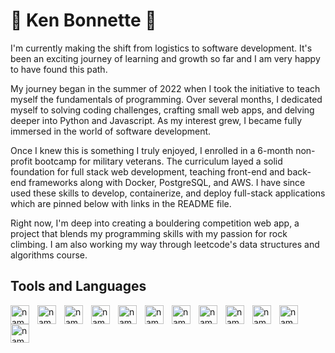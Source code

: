 # :climbing: Ken Bonnette 🚵
I'm currently making the shift from logistics to software development. It's been an exciting journey of learning and growth so far and I am very happy to have found this path.

My journey began in the summer of 2022 when I took the initiative to teach myself the fundamentals of programming. Over several months, I dedicated myself to solving coding challenges, crafting small web apps, and delving deeper into Python and Javascript. As my interest grew, I became fully immersed in the world of software development.

Once I knew this is something I truly enjoyed, I enrolled in a 6-month non-profit bootcamp for military veterans. The curriculum layed a solid foundation for full stack web development, teaching front-end and back-end frameworks along with Docker, PostgreSQL, and AWS. I have since used these skills to develop, containerize, and deploy full-stack applications which are pinned below with links in the README file.

Right now, I'm deep into creating a bouldering competition web app, a project that blends my programming skills with my passion for rock climbing. I am also working my way through leetcode's data structures and algorithms course.



## Tools and Languages
<img align="left" alt="name_here" width="30px" style="padding-right:10px;" src="https://cdn.jsdelivr.net/gh/devicons/devicon/icons/javascript/javascript-original.svg"/>
<img align="left" alt="name_here" width="30px" style="padding-right:10px;" src="https://cdn.jsdelivr.net/gh/devicons/devicon/icons/python/python-original.svg"/>
<img align="left" alt="name_here" width="30px" style="padding-right:10px;" src="https://cdn.jsdelivr.net/gh/devicons/devicon/icons/react/react-original.svg"/>
<img align="left" alt="name_here" width="30px" style="padding-right:10px;" src="https://cdn.jsdelivr.net/gh/devicons/devicon/icons/django/django-plain.svg"/>
<img align="left" alt="name_here" width="30px" style="padding-right:10px;" src="https://cdn.jsdelivr.net/gh/devicons/devicon/icons/postgresql/postgresql-original.svg"/>
<img align="left" alt="name_here" width="30px" style="padding-right:10px;" src="https://cdn.jsdelivr.net/gh/devicons/devicon/icons/docker/docker-original.svg"/>
<img align="left" alt="name_here" width="30px" style="padding-right:10px;" src="https://cdn.jsdelivr.net/gh/devicons/devicon@latest/icons/amazonwebservices/amazonwebservices-original-wordmark.svg" />
<img align="left" alt="name_here" width="30px" style="padding-right:10px;" src="https://cdn.jsdelivr.net/gh/devicons/devicon@latest/icons/linux/linux-original.svg" />
<img align="left" alt="name_here" width="30px" style="padding-right:10px;" src="https://cdn.jsdelivr.net/gh/devicons/devicon@latest/icons/git/git-original.svg" />
<img align="left" alt="name_here" width="30px" style="padding-right:10px;" src="https://cdn.jsdelivr.net/gh/devicons/devicon@latest/icons/tailwindcss/tailwindcss-original.svg" />
<img align="left" alt="name_here" width="30px" style="padding-right:10px;" src="https://cdn.jsdelivr.net/gh/devicons/devicon/icons/html5/html5-original.svg"/>
<img align="left" alt="name_here" width="30px" style="padding-right:10px;" src="https://cdn.jsdelivr.net/gh/devicons/devicon/icons/css3/css3-original.svg"/>





